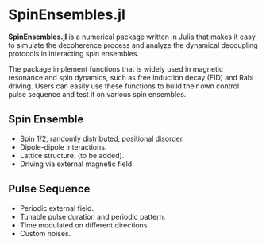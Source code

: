 # SpinEnsembles.jl

**SpinEnsembles.jl** is a numerical package written in Julia that makes it easy to simulate the decoherence process and analyze the dynamical decoupling protocols in interacting spin ensembles.

The package implement functions that is widely used in magnetic resonance and spin dynamics, 
such as free induction decay (FID) and Rabi driving. Users can easily use these functions to build their own control pulse sequence and test it on various spin ensembles.

## Spin Ensemble
- Spin 1/2, randomly distributed, positional disorder.
- Dipole-dipole interactions.
- Lattice structure. (to be added).
- Driving via external magnetic field.

## Pulse Sequence
- Periodic external field.
- Tunable pulse duration and periodic pattern.
- Time modulated on different directions. 
- Custom noises. 